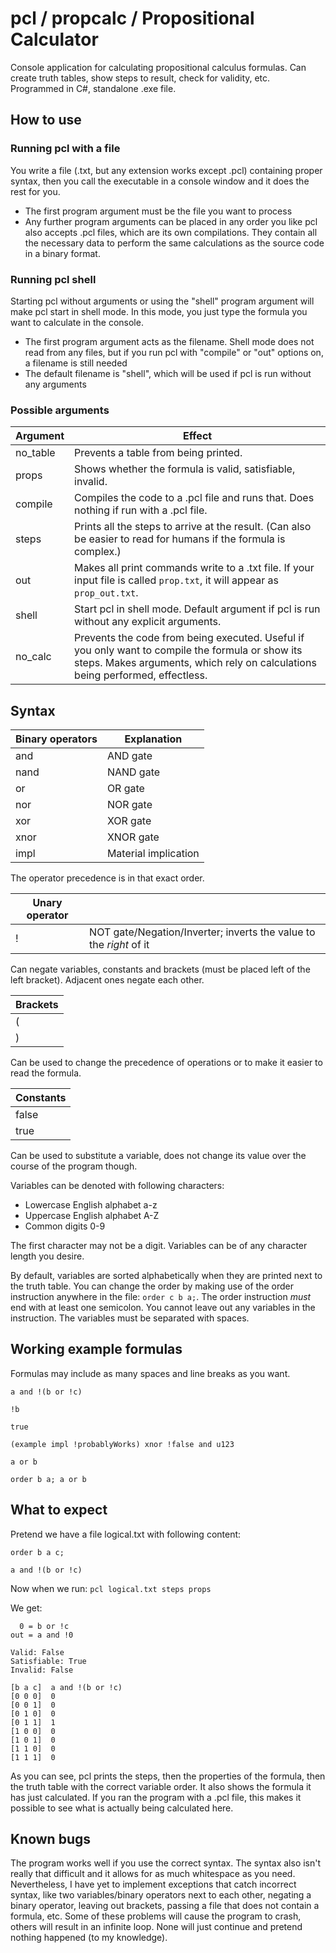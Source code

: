 # pcl / propcalc / Propositional Calculator
Console application for calculating propositional calculus formulas. Can create truth tables, show steps to result, check for validity, etc. Programmed in C#, standalone .exe file.

## How to use
### Running pcl with a file
You write a file (.txt, but any extension works except .pcl) containing proper syntax, then you call the executable in a console window and it does the rest for you.
- The first program argument must be the file you want to process
- Any further program arguments can be placed in any order you like
pcl also accepts .pcl files, which are its own compilations. They contain all the necessary data to perform the same calculations as the source code in a binary format.
### Running pcl shell
Starting pcl without arguments or using the "shell" program argument will make pcl start in shell mode. In this mode, you just type the formula you want to calculate in the console.
- The first program argument acts as the filename. Shell mode does not read from any files, but if you run pcl with "compile" or "out" options on, a filename is still needed
- The default filename is "shell", which will be used if pcl is run without any arguments

### Possible arguments
|Argument|Effect|
|--------|------|
|no_table|Prevents a table from being printed.|
|props   |Shows whether the formula is valid, satisfiable, invalid.|
|compile |Compiles the code to a .pcl file and runs that. Does nothing if run with a .pcl file.|
|steps   |Prints all the steps to arrive at the result. (Can also be easier to read for humans if the formula is complex.)|
|out     |Makes all print commands write to a .txt file. If your input file is called `prop.txt`, it will appear as `prop_out.txt`.|
|shell   |Start pcl in shell mode. Default argument if pcl is run without any explicit arguments.|
|no_calc |Prevents the code from being executed. Useful if you only want to compile the formula or show its steps. Makes arguments, which rely on calculations being performed, effectless.|

## Syntax
|Binary operators|Explanation|
|-|-|
|and|AND gate|
|nand|NAND gate|
|or|OR gate|
|nor|NOR gate|
|xor|XOR gate|
|xnor|XNOR gate|
|impl|Material implication|

The operator precedence is in that exact order.

|Unary operator||
|-|-|
|!|NOT gate/Negation/Inverter; inverts the value to the _right_ of it|

Can negate variables, constants and brackets (must be placed left of the left bracket). Adjacent ones negate each other.


|Brackets|
|-|
|(|
|)|

Can be used to change the precedence of operations or to make it easier to read the formula.

|Constants|
|-|
|false|
|true|

Can be used to substitute a variable, does not change its value over the course of the program though.

Variables can be denoted with following characters:
- Lowercase English alphabet a-z
- Uppercase English alphabet A-Z
- Common digits 0-9

The first character may not be a digit.
Variables can be of any character length you desire.

By default, variables are sorted alphabetically when they are printed next to the truth table. You can change the order by making use of the order instruction anywhere in the file: `order c b a;`. The order instruction _must_ end with at least one semicolon. You cannot leave out any variables in the instruction. The variables must be separated with spaces.

## Working example formulas
Formulas may include as many spaces and line breaks as you want.

`a and !(b or !c)`

`!b`

`true`

`(example impl !probablyWorks) xnor !false and u123`

`a or b`

`order b a; a or b`

## What to expect
Pretend we have a file logical.txt with following content:
```
order b a c;

a and !(b or !c)
```
Now when we run:
`pcl logical.txt steps props`

We get:
```
  0 = b or !c
out = a and !0

Valid: False
Satisfiable: True
Invalid: False

[b a c]  a and !(b or !c)
[0 0 0]  0
[0 0 1]  0
[0 1 0]  0
[0 1 1]  1
[1 0 0]  0
[1 0 1]  0
[1 1 0]  0
[1 1 1]  0
```

As you can see, pcl prints the steps, then the properties of the formula, then the truth table with the correct variable order. It also shows the formula it has just calculated. If you ran the program with a .pcl file, this makes it possible to see what is actually being calculated here.

## Known bugs
The program works well if you use the correct syntax. The syntax also isn't really that difficult and it allows for as much whitespace as you need. Nevertheless, I have yet to implement exceptions that catch incorrect syntax, like two variables/binary operators next to each other, negating a binary operator, leaving out brackets, passing a file that does not contain a formula, etc. Some of these problems will cause the program to crash, others will result in an infinite loop. None will just continue and pretend nothing happened (to my knowledge).
